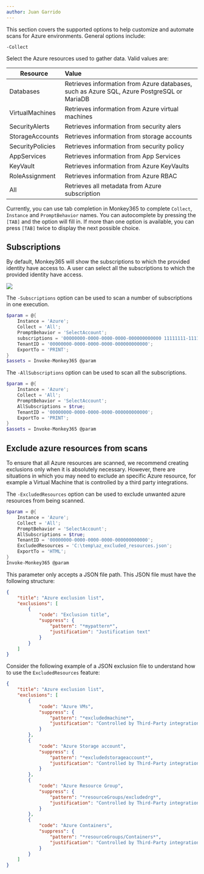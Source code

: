 ```yaml
---
author: Juan Garrido
---
```


This section covers the supported options to help customize and automate scans for Azure environments. General options include:

 ```-Collect```

Select the Azure resources used to gather data. Valid values are:

| Resource        | Value         |
| --------------- |:-------------|
| Databases       | Retrieves information from Azure databases, such as Azure SQL, Azure PostgreSQL or MariaDB |
| VirtualMachines | Retrieves information from Azure virtual machines |
| SecurityAlerts | Retrieves information from security alers      |
| StorageAccounts | Retrieves information from storage accounts      |
| SecurityPolicies | Retrieves information from security policy      |
| AppServices | Retrieves information from App Services      |
| KeyVault | Retrieves information from Azure KeyVaults      |
| RoleAssignment | Retrieves information from Azure RBAC      |
| All | Retrieves all metadata from Azure subscription      |

Currently, you can use tab completion in Monkey365 to complete `Collect`, `Instance` and `PromptBehavior` names. You can autocomplete by pressing the `[TAB]` and the option will fill in. If more than one option is available, you can press `[TAB]` twice to display the next possible choice.

## Subscriptions

By default, Monkey365 will show the subscriptions to which the provided identity have access to. A user can select all the subscriptions to which the provided identity have access.

![](../assets/images/subscription.png)


The ```-Subscriptions``` option can be used to scan a number of subscriptions in one execution.

``` powershell
$param = @{
    Instance = 'Azure';
    Collect = 'All';
    PromptBehavior = 'SelectAccount';
    subscriptions = '00000000-0000-0000-0000-000000000000 11111111-1111-1111-1111-111111111111';
    TenantID = '00000000-0000-0000-0000-000000000000';
    ExportTo = 'PRINT';
}
$assets = Invoke-Monkey365 @param
```

The ```-AllSubscriptions``` option can be used to scan all the subscriptions.

``` powershell
$param = @{
    Instance = 'Azure';
    Collect = 'All';
    PromptBehavior = 'SelectAccount';
    AllSubscriptions = $true;
    TenantID = '00000000-0000-0000-0000-000000000000';
    ExportTo = 'PRINT';
}
$assets = Invoke-Monkey365 @param
```

## Exclude azure resources from scans

To ensure that all Azure resources are scanned, we recommend creating exclusions only when it is absolutely necessary. However, there are situations in which you may need to exclude an specific Azure resource, for example a Virtual Machine that is controlled by a third party integrations. 

The ```-ExcludedResources``` option can be used to exclude unwanted azure resources from being scanned.

``` powershell
$param = @{
    Instance = 'Azure';
    Collect = 'All';
    PromptBehavior = 'SelectAccount';
    AllSubscriptions = $true;
    TenantID = '00000000-0000-0000-0000-000000000000';
	ExcludedResources = 'C:\temp\az_excluded_resources.json';
    ExportTo = 'HTML';
}
Invoke-Monkey365 @param
```

This parameter only accepts a JSON file path. This JSON file must have the following structure:

``` json
{
    "title": "Azure exclusion list",
    "exclusions": [
        {
            "code": "Exclusion title",
            "suppress": {
                "pattern": "*mypattern*",
                "justification": "Justification text"
            }
        }
    ]
}
```

Consider the following example of a JSON exclusion file to understand how to use the ```ExcludedResources``` feature:

``` json
{
    "title": "Azure exclusion list",
    "exclusions": [
        {
            "code": "Azure VMs",
            "suppress": {
                "pattern": "*excludedmachine*",
                "justification": "Controlled by Third-Party integrations"
            }
        },
		{
            "code": "Azure Storage account",
            "suppress": {
                "pattern": "*excludedstorageaccount*",
                "justification": "Controlled by Third-Party integrations"
            }
        },
		{
            "code": "Azure Resource Group",
            "suppress": {
                "pattern": "*resourceGroups/excludedrg*",
                "justification": "Controlled by Third-Party integrations"
            }
        },
		{
            "code": "Azure Containers",
            "suppress": {
                "pattern": "*resourceGroups/Containers*",
                "justification": "Controlled by Third-Party integrations"
            }
        }
    ]
}

```